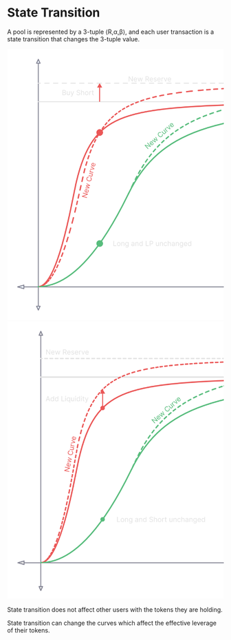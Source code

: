 # State Transition

A pool is represented by a 3-tuple ⟨R,α,β⟩, and each user transaction is a state transition that changes the 3-tuple value.

![](<../../.gitbook/assets/image (5).png>)![](<../../.gitbook/assets/image (3).png>)

State transition does not affect other users with the tokens they are holding.

State transition can change the curves which affect the effective leverage of their tokens.
